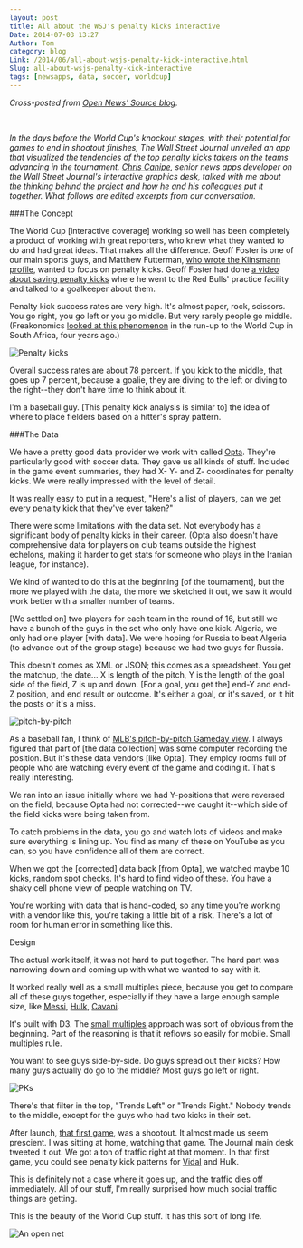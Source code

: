 ```yaml
---
layout: post
title: All about the WSJ's penalty kicks interactive
Date: 2014-07-03 13:27
Author: Tom
category: blog
Link: /2014/06/all-about-wsjs-penalty-kick-interactive.html
Slug: all-about-wsjs-penalty-kick-interactive
tags: [newsapps, data, soccer, worldcup]
---
```


_Cross-posted from [Open News' Source blog](https://source.opennews.org/en-US/articles/all-about-wsjs-penalty-kick-interactive/)._

&nbsp;<br />

<em>In the days before the World Cup's knockout stages, with their potential for games to end in shootout finishes, The Wall Street Journal unveiled an app that visualized the tendencies of the top <a href="http://graphics.wsj.com/wc-penalty-kicks/">penalty kicks takers</a> on the teams advancing in the tournament. <a href="https://twitter.com/ccanipe">Chris Canipe</a>, senior news apps developer on the Wall Street Journal's interactive graphics desk, talked with me about the thinking behind the project and how he and his colleagues put it together. What follows are edited excerpts from our conversation.</em>

###The Concept

The World Cup [interactive coverage] working so well has been completely a product of working with great reporters, who knew what they wanted to do and had great ideas. That makes all the difference. Geoff Foster is one of our main sports guys, and Matthew Futterman, <a href="http://online.wsj.com/articles/with-his-eye-on-the-world-cup-soccer-coach-jurgen-klinsmann-overhauls-team-usa-1401899734">who wrote the Klinsmann profile</a>, wanted to focus on penalty kicks. Geoff Foster had done <a href="http://online.wsj.com/article/6BE4CA76-48F1-4519-8A12-8E5683D8CAAD.html#!6BE4CA76-48F1-4519-8A12-8E5683D8CAAD">a video about saving penalty kicks</a> where he went to the Red Bulls' practice facility and talked to a goalkeeper about them.

Penalty kick success rates are very high. It's almost paper, rock, scissors. You go right, you go left or you go middle.
But very rarely people go middle. (Freakonomics <a href="http://freakonomics.com/2010/06/14/what-to-do-with-your-penalty-kick/">looked at this phenomenon</a> in the run-up to the World Cup in South Africa, four years ago.)

<img src="https://source.opennews.org/media/img/uploads/article_images/pk2.png" alt="Penalty kicks">

Overall success rates are about 78 percent. If you kick to the middle, that goes up 7 percent, because a goalie, they are diving to the left or diving to the right--they don't have time to think about it.

I'm a baseball guy. [This penalty kick analysis is similar to] the idea of where to place fielders based on a hitter's spray pattern.

###The Data

We have a pretty good data provider we work with called <a href="http://www.optasports.com/">Opta</a>. They're particularly good with soccer data. They gave us all kinds of stuff. Included in the game event summaries, they had X- Y- and Z- coordinates for penalty kicks. We were really impressed with the level of detail.

It was really easy to put in a request, "Here's a list of players, can we get every penalty kick that they've ever taken?"

There were some limitations with the data set. Not everybody has a significant body of penalty kicks in their career. (Opta also doesn't have comprehensive data for players on club teams outside the highest echelons, making it harder to get stats for someone who plays in the Iranian league, for instance).

We kind of wanted to do this at the beginning [of the tournament], but the more we played with the data, the more we sketched it out, we saw it would work better with a smaller number of teams.

[We settled on] two players for each team in the round of 16, but still we have a bunch of the guys in the set who only have one kick. Algeria, we only had one player [with data]. We were hoping for Russia to beat Algeria (to advance out of the group stage) because we had two guys for Russia.

This doesn't comes as XML or JSON; this comes as a spreadsheet. You get the matchup, the date... X is length of the pitch, Y is the length of the goal side of the field, Z is up and down. [For a goal, you get the] end-Y and end-Z position, and end result or outcome. It's either a goal, or it's saved, or it hit the posts or it's a miss.

<img src="https://source.opennews.org/media/img/uploads/article_images/gameday.jpg" alt="pitch-by-pitch">


As a baseball fan, I think of <a href="http://mlb.mlb.com/mlb/gameday/index.jsp?gid=2014_07_02_phimlb_miamlb_1#gid=2014_07_02_colmlb_wasmlb_1&mode=gameday">MLB's pitch-by-pitch Gameday view</a>.
I always figured that part of [the data collection] was some computer recording the position. But it's these data vendors [like Opta]. They employ rooms full of people who are watching every event of the game and coding it. That's really interesting.

We ran into an issue initially where we had Y-positions that were reversed on the field, because Opta had not corrected--we caught it--which side of the field kicks were being taken from.

To catch problems in the data, you go and watch lots of videos and make sure everything is lining up. You find as many of these on YouTube as you can, so you have confidence all of them are correct.

When we got the [corrected] data back [from Opta], we watched maybe 10 kicks, random spot checks. It's hard to find video of these. You have a shaky cell phone view of people watching on TV.

You're working with data that is hand-coded, so any time you're working with a vendor like this, you're taking a little bit of a risk. There's a lot of room for human error in something like this.


Design

The actual work itself, it was not hard to put together. The hard part was narrowing down and coming up with what we wanted to say with it.

It worked really well as a small multiples piece, because you get to compare all of these guys together, especially if they have a large enough sample size, like <a href="http://graphics.wsj.com/wc-penalty-kicks/#/?sel=19054">Messi</a>, <a href="http://graphics.wsj.com/wc-penalty-kicks/#/?sel=53645">Hulk</a>, <a href="http://graphics.wsj.com/wc-penalty-kicks/#/?sel=40720">Cavani</a>.

It's built with D3. The <a href="http://www.propublica.org/nerds/item/design-principles-for-news-apps-graphics">small multiples</a> approach was sort of obvious from the beginning. Part of the reasoning is that it reflows so easily for mobile. Small multiples rule.

You want to see guys side-by-side. Do guys spread out their kicks? How many guys actually do go to the middle? Most guys go left or right.

<img src="https://source.opennews.org/media/img/uploads/article_images/pk1.png" alt="PKs">


There's that filter in the top, "Trends Left" or "Trends Right." Nobody trends to the middle, except for the guys who had two kicks in their set.

After launch, <a href="http://graphics.wsj.com/wc-game-recaps/#/?g=731815">that first game</a>, was a shootout. It almost made us seem prescient. I was sitting at home, watching that game. The Journal main desk tweeted it out. We got a ton of traffic right at that moment. In that first game, you could see penalty kick patterns for <a href="http://graphics.wsj.com/wc-penalty-kicks/#/?sel=42565">Vidal</a> and Hulk.

This is definitely not a case where it goes up, and the traffic dies off immediately. All of our stuff, I'm really surprised how much social traffic things are getting.

This is the beauty of the World Cup stuff. It has this sort of long life.

<img src="http://graphics.wsj.com/wc-penalty-kicks/images/goal.png" alt="An open net" />
